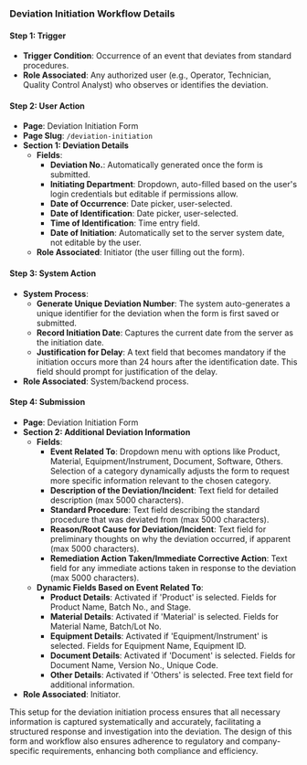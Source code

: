 ### Deviation Initiation Workflow Details

#### Step 1: Trigger

*   **Trigger Condition**: Occurrence of an event that deviates from standard procedures.
*   **Role Associated**: Any authorized user (e.g., Operator, Technician, Quality Control Analyst) who observes or identifies the deviation.

#### Step 2: User Action

*   **Page**: Deviation Initiation Form
*   **Page Slug**: `/deviation-initiation`
*   **Section 1: Deviation Details**
    *   **Fields**:
        *   **Deviation No.**: Automatically generated once the form is submitted.
        *   **Initiating Department**: Dropdown, auto-filled based on the user's login credentials but editable if permissions allow.
        *   **Date of Occurrence**: Date picker, user-selected.
        *   **Date of Identification**: Date picker, user-selected.
        *   **Time of Identification**: Time entry field.
        *   **Date of Initiation**: Automatically set to the server system date, not editable by the user.
    *   **Role Associated**: Initiator (the user filling out the form).

#### Step 3: System Action

*   **System Process**:
    *   **Generate Unique Deviation Number**: The system auto-generates a unique identifier for the deviation when the form is first saved or submitted.
    *   **Record Initiation Date**: Captures the current date from the server as the initiation date.
    *   **Justification for Delay**: A text field that becomes mandatory if the initiation occurs more than 24 hours after the identification date. This field should prompt for justification of the delay.
*   **Role Associated**: System/backend process.

#### Step 4: Submission

*   **Page**: Deviation Initiation Form
*   **Section 2: Additional Deviation Information**
    *   **Fields**:
        *   **Event Related To**: Dropdown menu with options like Product, Material, Equipment/Instrument, Document, Software, Others. Selection of a category dynamically adjusts the form to request more specific information relevant to the chosen category.
        *   **Description of the Deviation/Incident**: Text field for detailed description (max 5000 characters).
        *   **Standard Procedure**: Text field describing the standard procedure that was deviated from (max 5000 characters).
        *   **Reason/Root Cause for Deviation/Incident**: Text field for preliminary thoughts on why the deviation occurred, if apparent (max 5000 characters).
        *   **Remediation Action Taken/Immediate Corrective Action**: Text field for any immediate actions taken in response to the deviation (max 5000 characters).
    *   **Dynamic Fields Based on Event Related To**:
        *   **Product Details**: Activated if 'Product' is selected. Fields for Product Name, Batch No., and Stage.
        *   **Material Details**: Activated if 'Material' is selected. Fields for Material Name, Batch/Lot No.
        *   **Equipment Details**: Activated if 'Equipment/Instrument' is selected. Fields for Equipment Name, Equipment ID.
        *   **Document Details**: Activated if 'Document' is selected. Fields for Document Name, Version No., Unique Code.
        *   **Other Details**: Activated if 'Others' is selected. Free text field for additional information.
*   **Role Associated**: Initiator.

This setup for the deviation initiation process ensures that all necessary information is captured systematically and accurately, facilitating a structured response and investigation into the deviation. The design of this form and workflow also ensures adherence to regulatory and company-specific requirements, enhancing both compliance and efficiency.